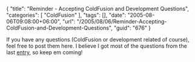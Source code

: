 {
	"title": "Reminder - Accepting ColdFusion and Development Questions",
	"categories": [
		"ColdFusion"
	],
	"tags": [],
	"date": "2005-08-06T09:08:00+06:00",
	"url": "/2005/08/06/Reminder-Accepting-ColdFusion-and-Development-Questions",
	"guid": "676"
}

If you have any questions (ColdFusion or development related of course), feel free to post them here. I believe I got most of the questions from the last <a href="http://ray.camdenfamily.com/index.cfm/2005/7/26/Ask-a-Jedi">entry</a>, so keep em coming!